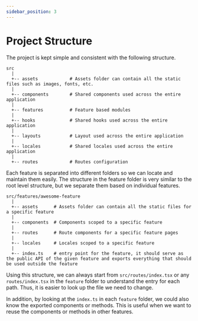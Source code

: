 ```yaml
---
sidebar_position: 3
---
```


# Project Structure

The project is kept simple and consistent with the following structure.

```
src
  |
  +-- assets            # Assets folder can contain all the static files such as images, fonts, etc.
  |
  +-- components        # Shared components used across the entire application
  |
  +-- features          # Feature based modules
  |
  +-- hooks             # Shared hooks used across the entire application
  |
  +-- layouts           # Layout used across the entire application
  |
  +-- locales           # Shared locales used across the entire application
  |
  +-- routes            # Routes configuration
```

Each feature is separated into different folders so we can locate and maintain them easily. The structure in the feature folder is very similar to the root level structure, but we separate them based on individual features.

```
src/features/awesome-feature
  |
  +-- assets      # Assets folder can contain all the static files for a specific feature
  |
  +-- components  # Components scoped to a specific feature
  |
  +-- routes      # Route components for a specific feature pages
  |
  +-- locales     # Locales scoped to a specific feature
  |
  +-- index.ts    # entry point for the feature, it should serve as the public API of the given feature and exports everything that should be used outside the feature
```

Using this structure, we can always start from `src/routes/index.tsx` or any `routes/index.tsx` in the `feature` folder to understand the entry for each path. Thus, it is easier to look up the file we need to change.

In addition, by looking at the `index.ts` in each `feature` folder, we could also know the exported components or methods. This is useful when we want to reuse the components or methods in other features.
